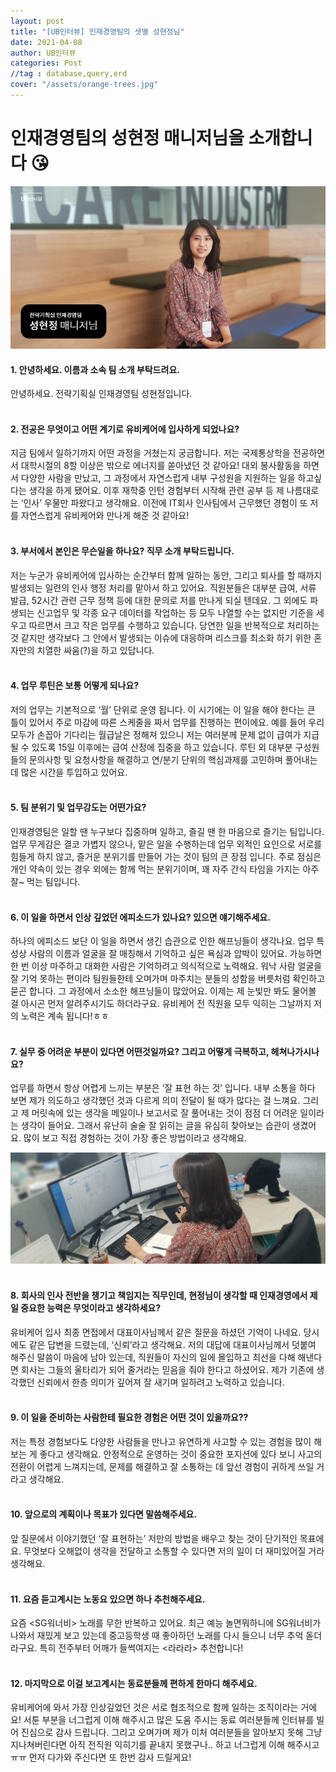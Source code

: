 ```yaml
---
layout: post
title: "[UB인터뷰] 인재경영팀의 샛별 성현정님"
date: 2021-04-08
author: UB인터뷰
categories: Post
//tag : database,query,erd
cover: "/assets/orange-trees.jpg"
---
```



# 인재경영팀의 성현정 매니저님을 소개합니다 😘



![](/assets/posting/20210423/1.jpg)

#### 1. 안녕하세요. 이름과 소속 팀 소개 부탁드려요.
안녕하세요. 전략기획실 인재경영팀 성현정입니다.
<br><br>

#### 2. 전공은 무엇이고 어떤 계기로 유비케어에 입사하게 되었나요?
지금 팀에서 일하기까지 어떤 과정을 거쳤는지 궁금합니다.
저는 국제통상학을 전공하면서 대학시절의 8할 이상은 밖으로 에너지를 쏟아냈던 것 같아요!
대외 봉사활동을 하면서 다양한 사람을 만났고, 그 과정에서 자연스럽게 내부 구성원을 지원하는 일을 하고싶다는 생각을 하게 됐어요. 이후 재학중 인턴 경험부터 시작해 관련 공부 등 제 나름대로는 ‘인사’ 우물만 파왔다고 생각해요.
이전에 IT회사 인사팀에서 근무했던 경험이 또 저를 자연스럽게 유비케어와 만나게 해준 것 같아요!
<br><br>

#### 3. 부서에서 본인은 무슨일을 하나요? 직무 소개 부탁드립니다.
저는 누군가 유비케어에 입사하는 순간부터 함께 일하는 동안, 그리고 퇴사를 할 때까지 발생되는 일련의 인사 행정 처리를 맡아서 하고 있어요.
직원분들은 대부분 급여, 서류 발급, 52시간 관련 근무 정책 등에 대한 문의로 저를 만나게 되실 텐데요. 그 외에도 파생되는 신고업무 및 각종 요구 데이터를 작업하는 등 모두 나열할 수는 없지만 기준을 세우고 따르면서 크고 작은 업무를 수행하고 있습니다.
당연한 일을 반복적으로 처리하는 것 같지만 생각보다 그 안에서 발생되는 이슈에 대응하며 리스크를 최소화 하기 위한 혼자만의 치열한 싸움(?)을 하고 있답니다.
<br><br>

#### 4. 업무 루틴은 보통 어떻게 되나요?
저의 업무는 기본적으로 ‘월’ 단위로 운영 됩니다. 이 시기에는 이 일을 해야 한다는 큰 틀이 있어서 주로 마감에 따른 스케줄을 짜서 업무를 진행하는 편이에요. 예를 들어 우리 모두가 손꼽아 기다리는 월급날은 정해져 있으니 저는 여러분께 문제 없이 급여가 지급될 수 있도록 15일 이후에는 급여 산정에 집중을 하고 있습니다.
루틴 외 대부분 구성원들의 문의사항 및 요청사항을 해결하고 연/분기 단위의 핵심과제를 고민하며 풀어내는데 많은 시간을 투입하고 있어요.
<br><br>

#### 5. 팀 분위기 및 업무강도는 어떤가요?
인재경영팀은 일할 땐 누구보다 집중하며 일하고, 즐길 땐 한 마음으로 즐기는 팀입니다.
업무 무게감은 결코 가볍지 않으나, 맡은 일을 수행하는데 업무 외적인 요인으로 서로를 힘들게 하지 않고, 즐거운 분위기를 만들어 가는 것이 팀의 큰 장점 입니다. 주로 점심은 개인 약속이 있는 경우 외에는 함께 먹는 분위기이며, 꽤 자주 간식 타임을 가지는 아주 잘~ 먹는 팀입니다.
<br><br>

#### 6. 이 일을 하면서 인상 깊었던 에피소드가 있나요? 있으면 얘기해주세요.
하나의 에피소드 보단 이 일을 하면서 생긴 습관으로 인한 해프닝들이 생각나요.
업무 특성상 사람의 이름과 얼굴을 잘 매칭해서 기억하고 싶은 욕심과 압박이 있어요. 가능하면 한 번 이상 마주하고 대화한 사람은 기억하려고 의식적으로 노력해요.
워낙 사람 얼굴을 잘 기억 못하는 편이라 팀원들한테 오며가며 마주치는 분들의 성함을 버릇처럼 확인하고 묻곤 합니다. 그 과정에서 소소한 해프닝들이 많았어요. 이제는 제 눈빛만 봐도 물어볼 걸 아시곤 먼저 알려주시기도 하더라구요. 유비케어 전 직원을 모두 익히는 그날까지 저의 노력은 계속 됩니다!ㅎㅎ
<br><br>

#### 7. 실무 중 어려운 부분이 있다면 어떤것일까요? 그리고 어떻게 극복하고, 헤쳐나가시나요?
업무를 하면서 항상 어렵게 느끼는 부분은 ‘잘 표현 하는 것’ 입니다.
내부 소통을 하다 보면 제가 의도하고 생각했던 것과 다르게 의미 전달이 될 때가 많다는 걸 느껴요.
그리고 제 머릿속에 있는 생각을 메일이나 보고서로 잘 풀어내는 것이 점점 더 어려운 일이라는 생각이 들어요.
그래서 유난히 술술 잘 읽히는 글을 유심히 찾아보는 습관이 생겼어요. 많이 보고 직접 경험하는 것이 가장 좋은 방법이라고 생각해요.

![](/assets/posting/20210423/2.jpg)
<br><br>

#### 8. 회사의 인사 전반을 챙기고 책임지는 직무인데, 현정님이 생각할 때 인재경영에서 제일 중요한 능력은 무엇이라고 생각하세요?
유비케어 입사 최종 면접에서 대표이사님께서 같은 질문을 하셨던 기억이 나네요. 당시에도 같은 답변을 드렸는데, ‘신뢰’라고 생각해요.
저의 대답에 대표이사님께서 덧붙여 해주신 말씀이 마음에 남아 있는데, 직원들이 자신의 일에 몰입하고 최선을 다해 해낸다면 회사는 그들의 울타리가 되어 줄거라는 믿음을 줘야 한다고 하셨어요.
제가 기존에 생각했던 신뢰에서 한층 의미가 깊어져 잘 새기며 일하려고 노력하고 있습니다.
<br><br>

#### 9. 이 일을 준비하는 사람한테 필요한 경험은 어떤 것이 있을까요??
저는 특정 경험보다도 다양한 사람들을 만나고 유연하게 사고할 수 있는 경험을 많이 해보는 게 좋다고 생각해요.
안정적으로 운영하는 것이 중요한 포지션에 있다 보니 사고의 전환이 어렵게 느껴지는데, 문제를 해결하고 잘 소통하는 데 앞선 경험이 귀하게 쓰일 거라고 생각해요.
<br><br>

#### 10. 앞으로의 계획이나 목표가 있다면 말씀해주세요.
앞 질문에서 이야기했던 ‘잘 표현하는’ 저만의 방법을 배우고 찾는 것이 단기적인 목표에요.
무엇보다 오해없이 생각을 전달하고 소통할 수 있다면 저의 일이 더 재미있어질 거라 생각해요.
<br><br>

#### 11. 요즘 듣고계시는 노동요 있으면 하나 추천해주세요.
요즘 <SG워너비> 노래를 무한 반복하고 있어요. 최근 예능 놀면뭐하니에 SG워너비가 나와서 재밌게 보고 있는데 중고등학생 때 좋아하던 노래를 다시 들으니 너무 추억 돋더라구요.
특히 전주부터 어깨가 들썩여지는 <라라라> 추천합니다!
<br><br>

#### 12. 마지막으로 이걸 보고계시는 동료분들께 편하게 한마디 해주세요.
유비케어에 와서 가장 인상깊었던 것은 서로 협조적으로 함께 일하는 조직이라는 거에요! 서툰 부분을 너그럽게 이해 해주시고 많은 도움 주시는 동료 여러분들께 인터뷰를 빌어 진심으로 감사 드립니다.
그리고 오며가며 제가 미처 여러분들을 알아보지 못해 그냥 지나쳐버린다면 아직 전직원 익히기를 끝내지 못했구나.. 하고 너그럽게 이해 해주시고ㅠㅠ 먼저 다가와 주신다면 또 한번 감사 드릴게요!